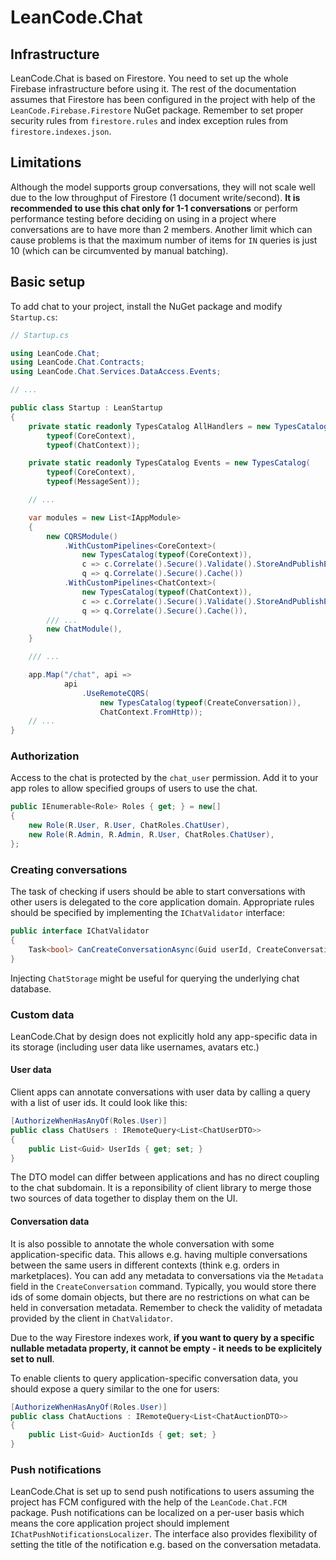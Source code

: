 # LeanCode.Chat

## Infrastructure

LeanCode.Chat is based on Firestore. You need to set up the whole Firebase infrastructure before using it. The rest of the documentation assumes that Firestore has been configured in the project with help of the `LeanCode.Firebase.Firestore` NuGet package. Remember to set proper security rules from `firestore.rules` and index exception rules from `firestore.indexes.json`.

## Limitations

Although the model supports group conversations, they will not scale well due to the low throughput of Firestore (1 document write/second). **It is recommended to use this chat only for 1-1 conversations** or perform performance testing before deciding on using in a project where conversations are to have more than 2 members. Another limit which can cause problems is that the maximum number of items for `IN` queries is just 10 (which can be circumvented by manual batching).

## Basic setup

To add chat to your project, install the NuGet package and modify `Startup.cs`:

```csharp
// Startup.cs

using LeanCode.Chat;
using LeanCode.Chat.Contracts;
using LeanCode.Chat.Services.DataAccess.Events;

// ...

public class Startup : LeanStartup
{
    private static readonly TypesCatalog AllHandlers = new TypesCatalog(
        typeof(CoreContext),
        typeof(ChatContext));

    private static readonly TypesCatalog Events = new TypesCatalog(
        typeof(CoreContext),
        typeof(MessageSent));

    // ...

    var modules = new List<IAppModule>
    {
        new CQRSModule()
            .WithCustomPipelines<CoreContext>(
                new TypesCatalog(typeof(CoreContext)),
                c => c.Correlate().Secure().Validate().StoreAndPublishEvents(),
                q => q.Correlate().Secure().Cache())
            .WithCustomPipelines<ChatContext>(
                new TypesCatalog(typeof(ChatContext)),
                c => c.Correlate().Secure().Validate().StoreAndPublishEvents(),
                q => q.Correlate().Secure().Cache()),
        /// ...
        new ChatModule(),
    }

    /// ...

    app.Map("/chat", api =>
            api
                .UseRemoteCQRS(
                    new TypesCatalog(typeof(CreateConversation)),
                    ChatContext.FromHttp));
    // ...
}
```

### Authorization

Access to the chat is protected by the `chat_user` permission. Add it to your app roles to allow specified groups of users to use the chat.

```csharp
public IEnumerable<Role> Roles { get; } = new[]
{
    new Role(R.User, R.User, ChatRoles.ChatUser),
    new Role(R.Admin, R.Admin, R.User, ChatRoles.ChatUser),
};
```

### Creating conversations

The task of checking if users should be able to start conversations with other users is delegated to the core application domain. Appropriate rules should be specified by implementing the `IChatValidator` interface:

```csharp
public interface IChatValidator
{
    Task<bool> CanCreateConversationAsync(Guid userId, CreateConversation command, CancellationToken cancellationToken);
}
```

Injecting `ChatStorage` might be useful for querying the underlying chat database.

### Custom data

LeanCode.Chat by design does not explicitly hold any app-specific data in its storage (including user data like usernames, avatars etc.)

#### User data

Client apps can annotate conversations with user data by calling a query with a list of user ids. It could look like this:

```csharp
[AuthorizeWhenHasAnyOf(Roles.User)]
public class ChatUsers : IRemoteQuery<List<ChatUserDTO>>
{
    public List<Guid> UserIds { get; set; }
}
```

The DTO model can differ between applications and has no direct coupling to the chat subdomain. It is a reponsibility of client library to merge those two sources of data together to display them on the UI.

#### Conversation data

It is also possible to annotate the whole conversation with some application-specific data. This allows e.g. having multiple conversations between the same users in different contexts (think e.g. orders in marketplaces). You can add any metadata to conversations via the `Metadata` field in the `CreateConversation` command. Typically, you would store there ids of some domain objects, but there are no restrictions on what can be held in conversation metadata. Remember to check the validity of metadata provided by the client in `ChatValidator`.

Due to the way Firestore indexes work, **if you want to query by a specific nullable metadata property, it cannot be empty - it needs to be explicitely set to null**.

To enable clients to query application-specific conversation data, you should expose a query similar to the one for users:

```csharp
[AuthorizeWhenHasAnyOf(Roles.User)]
public class ChatAuctions : IRemoteQuery<List<ChatAuctionDTO>>
{
    public List<Guid> AuctionIds { get; set; }
}
```

### Push notifications

LeanCode.Chat is set up to send push notifications to users assuming the project has FCM configured with the help of the `LeanCode.Chat.FCM` package. Push notifications can be localized on a per-user basis which means the core application project should implement `IChatPushNotificationsLocalizer`. The interface also provides flexibility of setting the title of the notification e.g. based on the conversation metadata.
